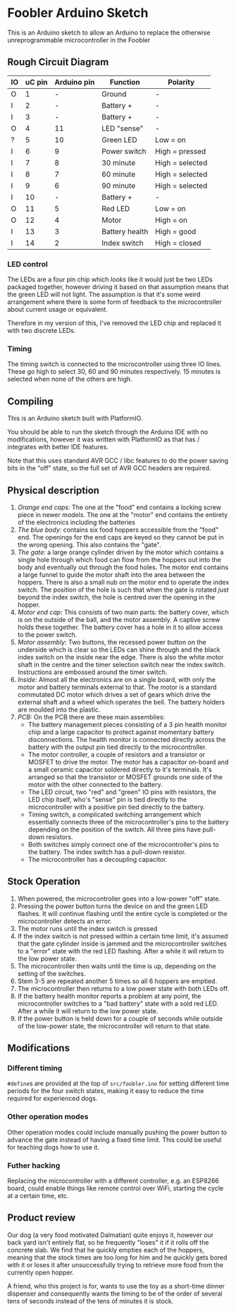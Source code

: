 # Foobler Arduino Sketch

This is an Arduino sketch to allow an Arduino to replace the otherwise unreprogrammable microcontroller in the Foobler

## Rough Circuit Diagram

|IO|uC pin|Arduino pin|Function      |Polarity       |
|--|------|-----------|--------------|---------------|
|O |1     |-          |Ground        |-              |
|I |2     |-          |Battery +     |-              |
|I |3     |-          |Battery +     |-              |
|O |4     |11         |LED "sense"   |-              |
|? |5     |10         |Green LED     |Low = on       |
|I |6     |9          |Power switch  |High = pressed |
|I |7     |8          |30 minute     |High = selected|
|I |8     |7          |60 minute     |High = selected|
|I |9     |6          |90 minute     |High = selected|
|I |10    |-          |Battery +     |-              |
|O |11    |5          |Red LED       |Low = on       |
|O |12    |4          |Motor         |High = on      |
|I |13    |3          |Battery health|High = good    |
|I |14    |2          |Index switch  |High = closed  |

### LED control

The LEDs are a four pin chip which _looks_ like it would just be two LEDs packaged together, however driving it based on that assumption means that the green LED will not light. The assumption is that it's some weird arrangement where there is some form of feedback to the microcontroller about current usage or equivalent.

Therefore in my version of this, I've removed the LED chip and replaced it with two discrete LEDs.

### Timing

The timing switch is connected to the microcontroller using three IO lines. These go high to select 30, 60 and 90 minutes respectively. 15 minutes is selected when none of the others are high.

## Compiling

This is an Arduino sketch built with PlatformIO.

You should be able to run the sketch through the Arduino IDE with no modifications, however it was written with PlatformIO as that has / integrates with better IDE features.

Note that this uses standard AVR GCC / libc features to do the power saving bits in the "off" state, so the full set of AVR GCC headers are required.

## Physical description

1. *Orange end caps:* The one at the "food" end contains a locking screw piece in newer models. The one at the "motor" end contains the entirety of the electronics including the batteries
2. *The blue body:* contains six food hoppers accessible from the "food" end. The openings for the end caps are keyed so they cannot be put in the wrong opening. This also contains the "gate".
3. *The gate:* a large orange cylinder driven by the motor which contains a single hole through which food can flow from the hoppers out into the body and eventually out through the food holes. The motor end contains a large funnel to guide the motor shaft into the area between the hoppers. There is also a small nub on the motor end to operate the index switch. The position of the hole is such that when the gate is rotated _just_ beyond the index switch, the hole is centred over the opening in the hopper.
4. *Motor end cap:* This consists of two main parts: the battery cover, which is on the outside of the ball, and the motor assembly. A captive screw holds these together. The battery cover has a hole in it to allow access to the power switch.
5. *Motor assembly:* Two buttons, the recessed power button on the underside which is clear so the LEDs can shine through and the black index switch on the inside near the edge. There is also the white motor shaft in the centre and the timer selection switch near the index switch. Instructions are embossed around the timer switch.
6. *Inside:* Almost all the electronics are on a single board, with only the motor and battery terminals external to that. The motor is a standard commutated DC motor which drives a set of gears which drive the external shaft and a wheel which operates the bell. The battery holders are moulded into the plastic.
7. *PCB:* On the PCB there are these main assemblies:
   * The battery management pieces consisting of a 3 pin health monitor chip and a large capacitor to protect against momentary battery disconnections. The health monitor is connected directly across the battery with the output pin tied directly to the microcontroller.
   * The motor controller, a couple of resistors and a transistor or MOSFET to drive the motor. The motor has a capacitor on-board and a small ceramic capacitor soldered directly to it's terminals. It's arranged so that the transistor or MOSFET grounds one side of the motor with the other connected to the battery.
   * The LED circuit, two "red" and "green" IO pins with resistors, the LED chip itself, who's "sense" pin is tied directly to the microcontroller with a positive pin tied directly to the battery.
   * Timing switch, a complicated switching arrangement which essentially connects three of the microcontroller's pins to the battery depending on the position of the switch. All three pins have pull-down resistors.
   * Both switches simply connect one of the microcontroller's pins to the battery. The index switch has a pull-down resistor.
   * The microcontroller has a decoupling capacitor.

## Stock Operation

1. When powered, the microcontroller goes into a low-power "off" state.
2. Pressing the power button turns the device on and the green LED flashes. It will continue flashing until the entire cycle is completed or the microcontroller detects an error.
3. The motor runs until the index switch is pressed
4. If the index switch is not pressed within a certain time limit, it's assumed that the gate cylinder inside is jammed and the microcontroller switches to a "error" state with the red LED flashing. After a while it will return to the low power state.
5. The microcontroller then waits until the time is up, depending on the setting of the switches.
6. Stem 3-5 are repeated another 5 times so all 6 hoppers are emptied.
7. The microcontroller then returns to a low power state with both LEDs off.
8. If the battery health monitor reports a problem at any point, the microcontroller switches to a "bad battery" state with a sold red LED. After a while it will return to the low power state.
9. If the power button is held down for a couple of seconds while outside of the low-power state, the microcontroller will return to that state.

## Modifications

### Different timing
`#define`s are provided at the top of `src/foobler.ino` for setting different time periods for the four switch states, making it easy to reduce the time required for experienced dogs.

### Other operation modes
Other operation modes could include manually pushing the power button to advance the gate instead of having a fixed time limit. This could be useful for teaching dogs how to use it. 

### Futher hacking
Replacing the microcontroller with a different controller, e.g. an ESP8266 board, could enable things like remote control over WiFi, starting the cycle at a certain time, etc.

## Product review

Our dog (a very food motivated Dalmatian) quite enjoys it, however our back yard isn't entirely flat, so he frequently "loses" it if it rolls off the concrete slab. We find that he quickly empties each of the hoppers, meaning that the stock times are too long for him and he quickly gets bored with it or loses it after unsuccessfully trying to retrieve more food from the currently open hopper.

A friend, who this project is for, wants to use the toy as a short-time dinner dispenser and consequently wants the timing to be of the order of several tens of seconds instead of the tens of minutes it is stock.
